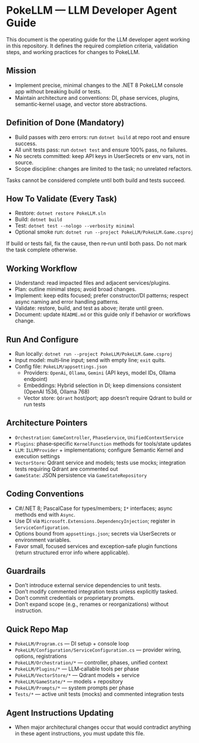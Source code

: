 # PokeLLM — LLM Developer Agent Guide

This document is the operating guide for the LLM developer agent working in this repository. It defines the required completion criteria, validation steps, and working practices for changes to PokeLLM.

## Mission
- Implement precise, minimal changes to the .NET 8 PokeLLM console app without breaking build or tests.
- Maintain architecture and conventions: DI, phase services, plugins, semantic‑kernel usage, and vector store abstractions.

## Definition of Done (Mandatory)
- Build passes with zero errors: run `dotnet build` at repo root and ensure success.
- All unit tests pass: run `dotnet test` and ensure 100% pass, no failures.
- No secrets committed: keep API keys in UserSecrets or env vars, not in source.
- Scope discipline: changes are limited to the task; no unrelated refactors.

Tasks cannot be considered complete until both build and tests succeed.

## How To Validate (Every Task)
- Restore: `dotnet restore PokeLLM.sln`
- Build: `dotnet build`
- Test: `dotnet test --nologo --verbosity minimal`
- Optional smoke run: `dotnet run --project PokeLLM/PokeLLM.Game.csproj`

If build or tests fail, fix the cause, then re‑run until both pass. Do not mark the task complete otherwise.

## Working Workflow
- Understand: read impacted files and adjacent services/plugins.
- Plan: outline minimal steps; avoid broad changes.
- Implement: keep edits focused; prefer constructor/DI patterns; respect async naming and error handling patterns.
- Validate: restore, build, and test as above; iterate until green.
- Document: update `README.md` or this guide only if behavior or workflows change.

## Run And Configure
- Run locally: `dotnet run --project PokeLLM/PokeLLM.Game.csproj`
- Input model: multi‑line input; send with empty line; `exit` quits.
- Config file: `PokeLLM/appsettings.json`
  - Providers: `OpenAi`, `Ollama`, `Gemini` (API keys, model IDs, Ollama endpoint)
  - Embeddings: Hybrid selection in DI; keep dimensions consistent (OpenAI 1536, Ollama 768)
  - Vector store: `Qdrant` host/port; app doesn’t require Qdrant to build or run tests

## Architecture Pointers
- `Orchestration`: `GameController`, `PhaseService`, `UnifiedContextService`
- `Plugins`: phase‑specific `KernelFunction` methods for tools/state updates
- `LLM`: `ILLMProvider` + implementations; configure Semantic Kernel and execution settings
- `VectorStore`: Qdrant service and models; tests use mocks; integration tests requiring Qdrant are commented out
- `GameState`: JSON persistence via `GameStateRepository`

## Coding Conventions
- C#/.NET 8; PascalCase for types/members; `I*` interfaces; async methods end with `Async`.
- Use DI via `Microsoft.Extensions.DependencyInjection`; register in `ServiceConfiguration`.
- Options bound from `appsettings.json`; secrets via UserSecrets or environment variables.
- Favor small, focused services and exception‑safe plugin functions (return structured error info where applicable).

## Guardrails
- Don’t introduce external service dependencies to unit tests.
- Don’t modify commented integration tests unless explicitly tasked.
- Don’t commit credentials or proprietary prompts.
- Don’t expand scope (e.g., renames or reorganizations) without instruction.

## Quick Repo Map
- `PokeLLM/Program.cs` — DI setup + console loop
- `PokeLLM/Configuration/ServiceConfiguration.cs` — provider wiring, options, registrations
- `PokeLLM/Orchestration/*` — controller, phases, unified context
- `PokeLLM/Plugins/*` — LLM‑callable tools per phase
- `PokeLLM/VectorStore/*` — Qdrant models + service
- `PokeLLM/GameState/*` — models + repository
- `PokeLLM/Prompts/*` — system prompts per phase
- `Tests/*` — active unit tests (mocks) and commented integration tests

## Agent Instructions Updating
- When major architectural changes occur that would contradict anything in these agent instructions, you must update this file.
